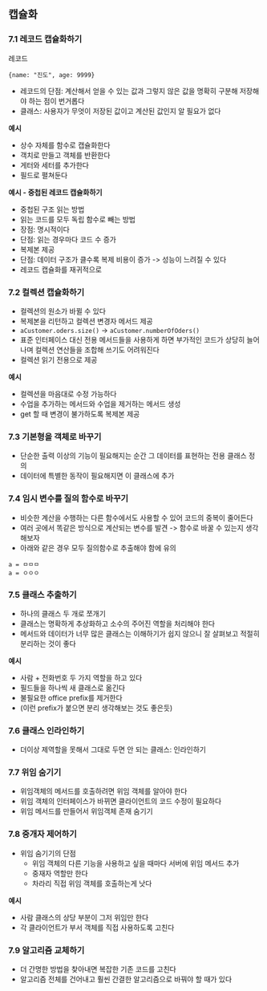 ## 캡슐화

### 7.1 레코드 캡슐화하기

레코드
```
{name: "진도", age: 9999}
```

- 레코드의 단점: 계산해서 얻을 수 있는 값과 그렇지 않은 값을 명확히 구분해 저장해야 하는 점이 번거롭다
- 클래스: 사용자가 무엇이 저장된 값이고 계산된 값인지 알 필요가 없다

**예시** 

- 상수 자체를 함수로 캡슐화한다
- 객치로 만들고 객체를 반환한다
- 게터와 세터를 추가한다
- 필드로 펼쳐둔다

**예시 - 중첩된 레코드 캡슐화하기**

- 중첩된 구조 읽는 방법
- 읽는 코드를 모두 독립 함수로 빼는 방법
- 장점: 명시적이다
- 단점: 읽는 경우마다 코드 수 증가
- 복제본 제공
- 단점: 데이터 구조가 클수록 복제 비용이 증가 -> 성능이 느려질 수 있다
- 레코드 캡슐화를 재귀적으로

### 7.2 컬렉션 캡슐화하기

- 컬렉션의 원소가 바뀔 수 있다
- 복제본을 리턴하고 컬렉션 변경자 메서드 제공
- `aCustomer.oders.size()` -> `aCustomer.numberOfOders()`
- 표준 인터페이스 대신 전용 메서드들을 사용하게 하면 부가적인 코드가 상당히 늘어나며 컬렉션 연산들을 조합해 쓰기도 어려워진다
- 컬렉션 읽기 전용으로 제공

**예시**

- 컬렉션을 마음대로 수정 가능하다
- 수업을 추가하는 메서드와 수업을 제거하는 메서드 생성
- get 할 때 변경이 불가하도록 복제본 제공

### 7.3 기본형을 객체로 바꾸기

- 단순한 출력 이상의 기능이 필요해지는 순간 그 데이터를 표현하는 전용 클래스 정의
- 데이터에 특별한 동작이 필요해지면 이 클래스에 추가

### 7.4 임시 변수를 질의 함수로 바꾸기

- 비슷한 계산을 수행하는 다른 함수에서도 사용할 수 있어 코드의 중복이 줄어든다
- 여러 곳에서 똑같은 방식으로 계산되는 변수를 발견 -> 함수로 바꿀 수 있는지 생각해보자
- 아래와 같은 경우 모두 질의함수로 추출해야 함에 유의
```
a = ㅁㅁㅁ
a = ㅇㅇㅇ
```

### 7.5 클래스 추출하기

- 하나의 클래스 두 개로 쪼개기
- 클래스는 명확하게 추상화하고 소수의 주어진 역할을 처리해야 한다
- 메서드와 데이터가 너무 많은 클래스는 이해하기가 쉽지 않으니 잘 살펴보고 적절히 분리하는 것이 좋다

**예시**

- 사람 + 전화번호 두 가지 역할을 하고 있다
- 필드들을 하나씩 새 클래스로 옮긴다
- 불필요한 office prefix를 제거한다
- (이런 prefix가 붙으면 분리 생각해보는 것도 좋은듯)

### 7.6 클래스 인라인하기

- 더이상 제역할을 못해서 그대로 두면 안 되는 클래스: 인라인하기 

### 7.7 위임 숨기기

- 위임객체의 메서드를 호출하려면 위임 객체를 알아야 한다
- 위임 객체의 인터페이스가 바뀌면 클라이언트의 코드 수정이 필요하다
- 위임 메서드를 만들어서 위임객체 존재 숨기기

### 7.8 중개자 제어하기

- 위임 숨기기의 단점
  - 위임 객체의 다른 기능을 사용하고 싶을 때마다 서버에 위임 메서드 추가
  - 중재자 역할만 한다
  - 차라리 직접 위임 객체를 호출하는게 낫다

**예시**

- 사람 클래스의 상당 부분이 그저 위임만 한다
- 각 클라이언트가 부서 객체를 직접 사용하도록 고친다

### 7.9 알고리즘 교체하기

- 더 간명한 방법을 찾아내면 복잡한 기존 코드를 고친다
- 알고리즘 전체를 건어내고 훨씬 간결한 알고리즘으로 바꿔야 할 때가 있다


